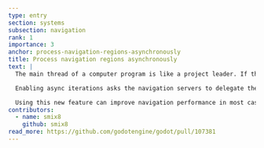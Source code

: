 ```yaml
---
type: entry
section: systems
subsection: navigation
rank: 1
importance: 3
anchor: process-navigation-regions-asynchronously
title: Process navigation regions asynchronously
text: |
  The main thread of a computer program is like a project leader. If the project leader handles too many tasks and doesn’t delegate enough, it can affect the overall performance of the team.

  Enabling async iterations asks the navigation servers to delegate the navigation process to a background thread.

  Using this new feature can improve navigation performance in most cases.
contributors:
  - name: smix8
    github: smix8
read_more: https://github.com/godotengine/godot/pull/107381
---
```

